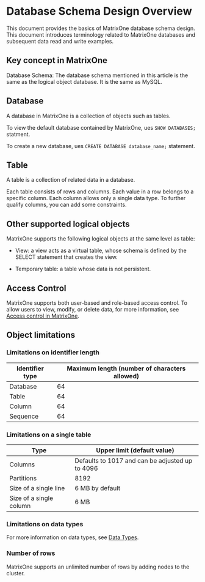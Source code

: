 # Database Schema Design Overview

This document provides the basics of MatrixOne database schema design. This document introduces terminology related to MatrixOne databases and subsequent data read and write examples.

## Key concept in MatrixOne

Database Schema: The database schema mentioned in this article is the same as the logical object database. It is the same as MySQL.

## Database

A database in MatrixOne is a collection of objects such as tables.

To view the default database contained by MatrixOne, ues `SHOW DATABASES;` statment.

To create a new database, ues `CREATE DATABASE database_name;` statement.

## Table

A table is a collection of related data in a database.

Each table consists of rows and columns. Each value in a row belongs to a specific column. Each column allows only a single data type. To further qualify columns, you can add some constraints.

## Other supported logical objects

MatrixOne supports the following logical objects at the same level as table:

- View: a view acts as a virtual table, whose schema is defined by the SELECT statement that creates the view.

- Temporary table: a table whose data is not persistent.

## Access Control

MatrixOne supports both user-based and role-based access control. To allow users to view, modify, or delete data, for more information, see [Access control in MatrixOne](../../Security/about-privilege-management.md).

## Object limitations

### Limitations on identifier length

|Identifier type|Maximum length (number of characters allowed)|
|---|---|
|Database|64|
|Table|64|
|Column|64|
|Sequence|64|

### Limitations on a single table

|Type|Upper limit (default value)|
|---|---|
|Columns|Defaults to 1017 and can be adjusted up to 4096|
|Partitions|8192|
|Size of a single line|6 MB by default|
|Size of a single column|6 MB|

### Limitations on data types

For more information on data types, see [Data Types](../../Reference/Data-Types/data-types.md).

### Number of rows

MatrixOne supports an unlimited number of rows by adding nodes to the cluster.
